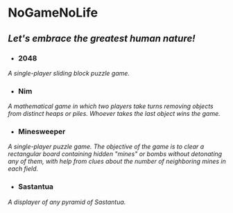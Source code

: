 # NoGameNoLife

## *Let's embrace the greatest human nature!*

- ### 2048
*A single-player sliding block puzzle game.*

- ### Nim
*A mathematical game in which two players take turns removing objects from distinct heaps or piles. Whoever takes the last object wins the game.*

- ### Minesweeper
*A single-player puzzle game. The objective of the game is to clear a rectangular board containing hidden "mines" or bombs without detonating any of them, with help from clues about the number of neighboring mines in each field.*

- ### Sastantua
*A displayer of any pyramid of Sastantua.*
